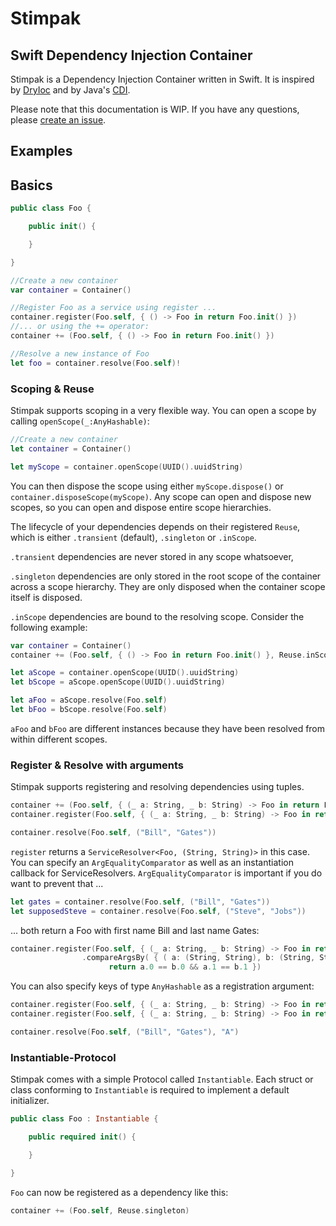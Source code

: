# Stimpak
## Swift Dependency Injection Container

Stimpak is a Dependency Injection Container written in Swift. It is inspired by [DryIoc](https://bitbucket.org/dadhi/dryioc) and by
Java's [CDI](http://www.cdi-spec.org/).

Please note that this documentation is WIP. If you have any questions, please [create an issue](https://github.com/AKazm/Stimpak/issues).

## Examples

## Basics



```swift
public class Foo {

	public init() {

	}

}

//Create a new container
var container = Container()

//Register Foo as a service using register ...
container.register(Foo.self, { () -> Foo in return Foo.init() })
//... or using the += operator:
container += (Foo.self, { () -> Foo in return Foo.init() })

//Resolve a new instance of Foo
let foo = container.resolve(Foo.self)!
```

### Scoping & Reuse

Stimpak supports scoping in a very flexible way. You can open a scope by calling `openScope(_:AnyHashable)`:

```swift
//Create a new container
let container = Container()

let myScope = container.openScope(UUID().uuidString)
```

You can then dispose the scope using either `myScope.dispose()` or `container.disposeScope(myScope)`. Any scope can open and dispose new scopes, so you can open and dispose entire scope hierarchies.

The lifecycle of your dependencies depends on their registered `Reuse`, which is either `.transient` (default), `.singleton` or `.inScope`.

`.transient` dependencies are never stored in any scope whatsoever,

`.singleton` dependencies are only stored in the root scope of the container across a scope hierarchy. They are only disposed when the container scope itself is disposed.

`.inScope` dependencies are bound to the resolving scope. Consider the following example:

```swift
var container = Container()
container += (Foo.self, { () -> Foo in return Foo.init() }, Reuse.inScope)

let aScope = container.openScope(UUID().uuidString)
let bScope = aScope.openScope(UUID().uuidString)

let aFoo = aScope.resolve(Foo.self)
let bFoo = bScope.resolve(Foo.self)
```

`aFoo` and `bFoo` are different instances because they have been resolved from within different scopes.

### Register & Resolve with arguments

Stimpak supports registering and resolving dependencies using tuples.

```swift
container += (Foo.self, { (_ a: String, _ b: String) -> Foo in return Foo(a, b) }, Reuse.inScope )
container.register(Foo.self, { (_ a: String, _ b: String) -> Foo in return Foo(a, b) }, reuse: Reuse.inScope )

container.resolve(Foo.self, ("Bill", "Gates"))
```

`register` returns a `ServiceResolver<Foo, (String, String)>` in this case. You can specify an `ArgEqualityComparator` as well as an instantiation callback for ServiceResolvers. `ArgEqualityComparator` is important if you do want to prevent that ...

```swift
let gates = container.resolve(Foo.self, ("Bill", "Gates"))
let supposedSteve = container.resolve(Foo.self, ("Steve", "Jobs"))
```

... both return a Foo with first name Bill and last name Gates:

```swift
container.register(Foo.self, { (_ a: String, _ b: String) -> Foo in return Foo(a, b) }, reuse: Reuse.inScope )
				.compareArgsBy( { ( a: (String, String), b: (String, String) ) -> Bool in
                      return a.0 == b.0 && a.1 == b.1 })
```

You can also specify keys of type `AnyHashable` as a registration argument:

```swift
container.register(Foo.self, { (_ a: String, _ b: String) -> Foo in return Foo(a, b) }, reuse: Reuse.inScope, key: "A" )
container.register(Foo.self, { (_ a: String, _ b: String) -> Foo in return Foo(a, b) }, reuse: Reuse.inScope, key: "B" )

container.resolve(Foo.self, ("Bill", "Gates"), "A")
```

### Instantiable-Protocol

Stimpak comes with a simple Protocol called `Instantiable`. Each struct or class conforming to `Instantiable` is required to implement a default initializer.

```swift
public class Foo : Instantiable {

	public required init() {

	}

}
```

`Foo` can now be registered as a dependency like this:

```swift
container += (Foo.self, Reuse.singleton)
```
